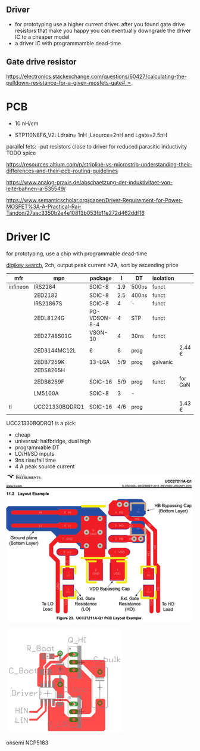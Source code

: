 ## Driver

- for prototyping use a higher current driver. after you found gate drive resistors that make you happy you can
  eventually
  downgrade the driver IC to a cheaper model
- a driver IC with programmamble dead-time

## Gate drive resistor

https://electronics.stackexchange.com/questions/60427/calculating-the-pulldown-resistance-for-a-given-mosfets-gate#_=_


# PCB

- 10 nH/cm

* STP110N8F6_V2:  Ldrain= 1nH ,Lsource=2nH and Lgate=2.5nH

parallel fets:
-put resistors close to driver for reduced parasitic inductivity TODO spice

https://resources.altium.com/p/stripline-vs-microstrip-understanding-their-differences-and-their-pcb-routing-guidelines

https://www.analog-praxis.de/abschaetzung-der-induktivitaet-von-leiterbahnen-a-535549/

https://www.semanticscholar.org/paper/Driver-Requirement-for-Power-MOSFET%3A-A-Practical-Rai-Tandon/27aac3350b2e4e10813b053fb11e272d462ddf16

# Driver IC

for prototyping, use a chip with programmable dead-time

[digikey search](https://www.digikey.de/en/products/filter/isolators-gate-drivers/906), 2ch, output peak current >2A,
sort by ascending price

| mfr      | mpn            | package      | I   | DT    | isolation |         |
|----------|----------------|--------------|-----|-------|-----------|---------|
| infineon | IRS2184        | SOIC-8       | 1.9 | 500ns | funct     |         |
|          | 2ED2182        | SOIC-8       | 2.5 | 400ns | funct     |         |
|          | IRS21867S      | SOIC-8       | 4   | -     | funct     |         |
|          | 2EDL8124G      | PG-VDSON-8-4 | 4   | STP   | funct     |         |
|          | 2ED2748S01G    | VSON-10      | 4   | 30ns  | funct     |         |
|          | 2ED3144MC12L   | 6            | 6   | prog  |           | 2.44 €  |
|          | 2EDB7259K      | 13-LGA       | 5/9 | prog  | galvanic  |         |
|          | 2EDS8265H      |              |     |       |           |         |
|          | 2EDB8259F      | SOIC-16      | 5/9 | prog  | funct     | for GaN |
|          | LM5100A        | SOIC-8       | 3   | -     |           |         |
|          |                |              |     |       |           |         |
| ti       | UCC21330BQDRQ1 | SOIC-16      | 4/6 | prog  |           | 1.43 €  |

UCC21330BQDRQ1 is a pick:

- cheap
- universal: halfbridge, dual high
- programmable DT
- LO/HI/SD inputs
- 9ns rise/fall time
- 4 A peak source current

![](img/gate-drive-layout-ti.png)

![NCP5183](img/gate-drive-layout-onsemi.png)

onsemi NCP5183

